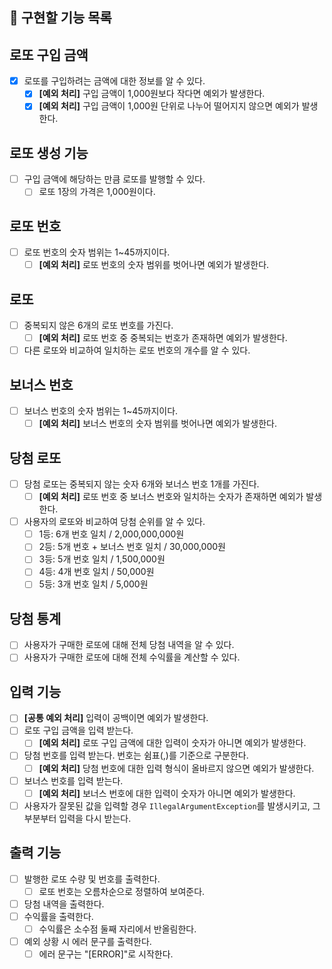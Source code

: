 ## 🚀 구현할 기능 목록

## 로또 구입 금액
- [x] 로또를 구입하려는 금액에 대한 정보를 알 수 있다.
  - [x] **[예외 처리]** 구입 금액이 1,000원보다 작다면 예외가 발생한다.
  - [x] **[예외 처리]** 구입 금액이 1,000원 단위로 나누어 떨어지지 않으면 예외가 발생한다.

## 로또 생성 기능
- [ ] 구입 금액에 해당하는 만큼 로또를 발행할 수 있다.
  - [ ] 로또 1장의 가격은 1,000원이다.

## 로또 번호
- [ ] 로또 번호의 숫자 범위는 1~45까지이다.
  - [ ] **[예외 처리]** 로또 번호의 숫자 범위를 벗어나면 예외가 발생한다.

## 로또
- [ ] 중복되지 않은 6개의 로또 번호를 가진다.
  - [ ] **[예외 처리]** 로또 번호 중 중복되는 번호가 존재하면 예외가 발생한다.
- [ ] 다른 로또와 비교하여 일치하는 로또 번호의 개수를 알 수 있다.

## 보너스 번호
- [ ] 보너스 번호의 숫자 범위는 1~45까지이다.
  - [ ] **[예외 처리]** 보너스 번호의 숫자 범위를 벗어나면 예외가 발생한다.

## 당첨 로또
- [ ] 당첨 로또는 중복되지 않는 숫자 6개와 보너스 번호 1개를 가진다.
  - [ ] **[예외 처리]** 로또 번호 중 보너스 번호와 일치하는 숫자가 존재하면 예외가 발생한다.
- [ ] 사용자의 로또와 비교하여 당첨 순위를 알 수 있다.
  - [ ] 1등: 6개 번호 일치 / 2,000,000,000원
  - [ ] 2등: 5개 번호 + 보너스 번호 일치 / 30,000,000원
  - [ ] 3등: 5개 번호 일치 / 1,500,000원
  - [ ] 4등: 4개 번호 일치 / 50,000원
  - [ ] 5등: 3개 번호 일치 / 5,000원

## 당첨 통계
- [ ] 사용자가 구매한 로또에 대해 전체 당첨 내역을 알 수 있다.
- [ ] 사용자가 구매한 로또에 대해 전체 수익률을 계산할 수 있다.

## 입력 기능
- [ ] **[공통 예외 처리]** 입력이 공백이면 예외가 발생한다.
- [ ] 로또 구입 금액을 입력 받는다.
  - [ ] **[예외 처리]** 로또 구입 금액에 대한 입력이 숫자가 아니면 예외가 발생한다.
- [ ] 당첨 번호를 입력 받는다. 번호는 쉼표(,)를 기준으로 구분한다.
  - [ ] **[예외 처리]** 당첨 번호에 대한 입력 형식이 올바르지 않으면 예외가 발생한다.
- [ ] 보너스 번호를 입력 받는다.
  - [ ] **[예외 처리]** 보너스 번호에 대한 입력이 숫자가 아니면 예외가 발생한다.
- [ ] 사용자가 잘못된 값을 입력할 경우 `IllegalArgumentException`를 발생시키고, 그 부분부터 입력을 다시 받는다.

## 출력 기능
- [ ] 발행한 로또 수량 및 번호를 출력한다.
  - [ ] 로또 번호는 오름차순으로 정렬하여 보여준다.
- [ ] 당첨 내역을 출력한다.
- [ ] 수익률을 출력한다.
  - [ ] 수익률은 소수점 둘째 자리에서 반올림한다.
- [ ] 예외 상황 시 에러 문구를 출력한다.
  - [ ] 에러 문구는 "[ERROR]"로 시작한다.